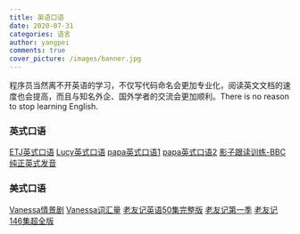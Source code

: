 ```yaml
---
title: 英语口语
date: 2020-07-31
categories: 语言
author: yangpei
comments: true
cover_picture: /images/banner.jpg
---
```


<!-- more -->

程序员当然离不开英语的学习，不仅写代码命名会更加专业化，阅读英文文档的速度也会提高，而且与知名外企、国外学者的交流会更加顺利。There is no reason to stop learning English.

### 英式口语
[ETJ英式口语](https://www.bilibili.com/video/BV15t411T7px)
[Lucy英式口语](https://www.bilibili.com/video/BV1Eb411n7i2)
[papa英式口语1](https://www.bilibili.com/video/BV1GJ411v78Z)
[papa英式口语2](https://www.bilibili.com/video/BV12b411K7jb)
[影子跟读训练-BBC](https://www.bilibili.com/video/BV1MC4y1h77B)
[纯正英式发音](https://www.bilibili.com/video/BV1VJ411X7uL)

### 美式口语
[Vanessa情景剧](https://www.bilibili.com/video/BV1u7411J7AC)
[Vanessa词汇量](https://www.bilibili.com/video/BV1TJ41147ub)
[老友记英语50集完整版](https://www.bilibili.com/video/BV1Nt41177D6)
[老友记第一季](https://www.bilibili.com/video/BV1RE411C7t5)
[老友记146集超全版](https://www.bilibili.com/video/BV1k741127F7)